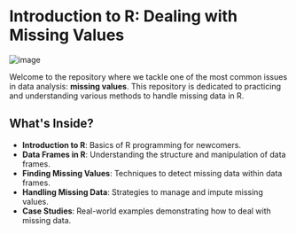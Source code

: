 # Introduction to R: Dealing with Missing Values
![image](https://github.com/Coder-Aman-Sahu/R-practice/assets/113002116/b54cbbb2-27b2-456f-8d66-f630c3bd6966)

Welcome to the repository where we tackle one of the most common issues in data analysis: **missing values**. This repository is dedicated to practicing and understanding various methods to handle missing data in R.

## What's Inside?

- **Introduction to R**: Basics of R programming for newcomers.
- **Data Frames in R**: Understanding the structure and manipulation of data frames.
- **Finding Missing Values**: Techniques to detect missing data within data frames.
- **Handling Missing Data**: Strategies to manage and impute missing values.
- **Case Studies**: Real-world examples demonstrating how to deal with missing data.
